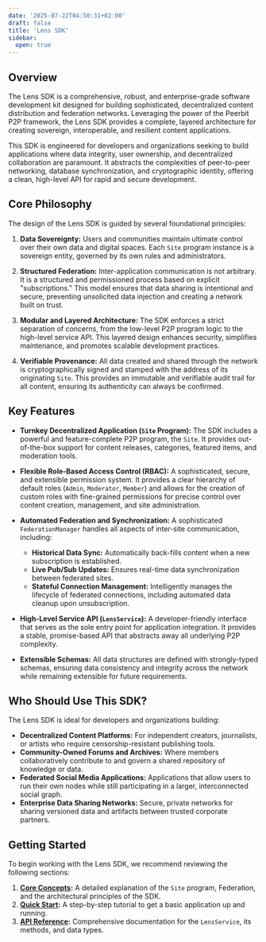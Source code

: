 ```yaml
---
date: '2025-07-22T04:50:31+02:00'
draft: false
title: 'Lens SDK'
sidebar:
  open: true
---
```


## Overview

The Lens SDK is a comprehensive, robust, and enterprise-grade software development kit designed for building sophisticated, decentralized content distribution and federation networks. Leveraging the power of the Peerbit P2P framework, the Lens SDK provides a complete, layered architecture for creating sovereign, interoperable, and resilient content applications.

This SDK is engineered for developers and organizations seeking to build applications where data integrity, user ownership, and decentralized collaboration are paramount. It abstracts the complexities of peer-to-peer networking, database synchronization, and cryptographic identity, offering a clean, high-level API for rapid and secure development.

## Core Philosophy

The design of the Lens SDK is guided by several foundational principles:

1. **Data Sovereignty:** Users and communities maintain ultimate control over their own data and digital spaces. Each `Site` program instance is a sovereign entity, governed by its own rules and administrators.

2. **Structured Federation:** Inter-application communication is not arbitrary. It is a structured and permissioned process based on explicit "subscriptions." This model ensures that data sharing is intentional and secure, preventing unsolicited data injection and creating a network built on trust.

3. **Modular and Layered Architecture:** The SDK enforces a strict separation of concerns, from the low-level P2P program logic to the high-level service API. This layered design enhances security, simplifies maintenance, and promotes scalable development practices.

4. **Verifiable Provenance:** All data created and shared through the network is cryptographically signed and stamped with the address of its originating `Site`. This provides an immutable and verifiable audit trail for all content, ensuring its authenticity can always be confirmed.

## Key Features

* **Turnkey Decentralized Application (`Site` Program):** The SDK includes a powerful and feature-complete P2P program, the `Site`. It provides out-of-the-box support for content releases, categories, featured items, and moderation tools.

* **Flexible Role-Based Access Control (RBAC):** A sophisticated, secure, and extensible permission system. It provides a clear hierarchy of default roles (`Admin`, `Moderator`, `Member`) and allows for the creation of custom roles with fine-grained permissions for precise control over content creation, management, and site administration.

* **Automated Federation and Synchronization:** A sophisticated `FederationManager` handles all aspects of inter-site communication, including:
  * **Historical Data Sync:** Automatically back-fills content when a new subscription is established.
  * **Live Pub/Sub Updates:** Ensures real-time data synchronization between federated sites.
  * **Stateful Connection Management:** Intelligently manages the lifecycle of federated connections, including automated data cleanup upon unsubscription.

* **High-Level Service API (`LensService`):** A developer-friendly interface that serves as the sole entry point for application integration. It provides a stable, promise-based API that abstracts away all underlying P2P complexity.

* **Extensible Schemas:** All data structures are defined with strongly-typed schemas, ensuring data consistency and integrity across the network while remaining extensible for future requirements.

## Who Should Use This SDK?

The Lens SDK is ideal for developers and organizations building:

* **Decentralized Content Platforms:** For independent creators, journalists, or artists who require censorship-resistant publishing tools.
* **Community-Owned Forums and Archives:** Where members collaboratively contribute to and govern a shared repository of knowledge or data.
* **Federated Social Media Applications:** Applications that allow users to run their own nodes while still participating in a larger, interconnected social graph.
* **Enterprise Data Sharing Networks:** Secure, private networks for sharing versioned data and artifacts between trusted corporate partners.

## Getting Started

To begin working with the Lens SDK, we recommend reviewing the following sections:

1. **[Core Concepts](/docs/lens-sdk/core-concepts):** A detailed explanation of the `Site` program, Federation, and the architectural principles of the SDK.
2. **[Quick Start](/docs/lens-sdk/quick-start):** A step-by-step tutorial to get a basic application up and running.
3. **[API Reference](/docs/lens-sdk/api-reference):** Comprehensive documentation for the `LensService`, its methods, and data types.
